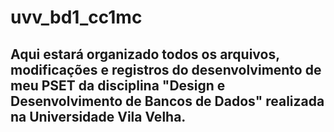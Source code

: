 # uvv_bd1_cc1mc
## Aqui estará organizado todos os arquivos, modificações e registros do desenvolvimento de meu PSET da disciplina "Design e Desenvolvimento de Bancos de Dados" realizada na Universidade Vila Velha.
